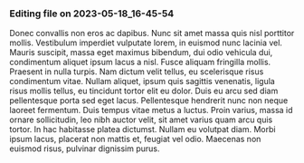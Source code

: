 

### Editing file on 2023-05-18_16-45-54

Donec convallis non eros ac dapibus. Nunc sit amet massa quis nisl porttitor mollis. Vestibulum imperdiet vulputate lorem, in euismod nunc lacinia vel. Mauris suscipit, massa eget maximus bibendum, dui odio vehicula dui, condimentum aliquet ipsum lacus a nisl. Fusce aliquam fringilla mollis. Praesent in nulla turpis. Nam dictum velit tellus, eu scelerisque risus condimentum vitae. Nullam aliquet, ipsum quis sagittis venenatis, ligula risus mollis tellus, eu tincidunt tortor elit eu dolor.
Duis eu arcu sed diam pellentesque porta sed eget lacus. Pellentesque hendrerit nunc non neque laoreet fermentum. Duis tempus vitae metus a luctus. Proin varius, massa id ornare sollicitudin, leo nibh auctor velit, sit amet varius quam arcu quis tortor. In hac habitasse platea dictumst. Nullam eu volutpat diam. Morbi ipsum lacus, placerat non mattis et, feugiat vel odio. Maecenas non euismod risus, pulvinar dignissim purus.


